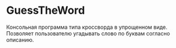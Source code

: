 # GuessTheWord
Консольная программа типа кроссворда в упрощенном виде.
Позволяет пользователю угадывать слово по буквам согласно описанию.
